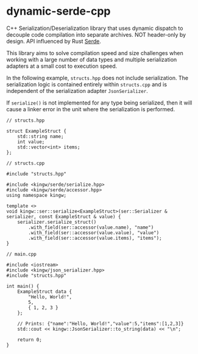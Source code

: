 # dynamic-serde-cpp

C++ Serialization/Deserialization library that uses dynamic dispatch to decouple code compilation into separate archives. NOT header-only by design. API influenced by Rust [Serde](https://serde.rs/).

This library aims to solve compilation speed and size challenges when working with a large number of data types and multiple serialization adapters at a small cost to execution speed.

In the following example, `structs.hpp` does not include serialization. The serialization logic is contained entirely within `structs.cpp` and is independent of the serialization adapter `JsonSerializer`.

If `serialize()` is not implemented for any type being serialized, then it will cause a linker error in the unit where the serialization is performed.
```
// structs.hpp

struct ExampleStruct {
    std::string name;
    int value;
    std::vector<int> items;
};
```
```
// structs.cpp

#include "structs.hpp"

#include <kingw/serde/serialize.hpp>
#include <kingw/serde/accessor.hpp>
using namespace kingw;

template <>
void kingw::ser::serialize<ExampleStruct>(ser::Serializer & serializer, const ExampleStruct & value) {
    serializer.serialize_struct()
        .with_field(ser::accessor(value.name), "name")
        .with_field(ser::accessor(value.value), "value")
        .with_field(ser::accessor(value.items), "items");
}
```
```
// main.cpp

#include <iostream>
#include <kingw/json_serializer.hpp>
#include "structs.hpp"

int main() {
    ExampleStruct data {
        "Hello, World!",
        5,
        { 1, 2, 3 }
    };

    // Prints: {"name":"Hello, World!","value":5,"items":[1,2,3]}
    std::cout << kingw::JsonSerializer::to_string(data) << "\n";
    
    return 0;
}
```

